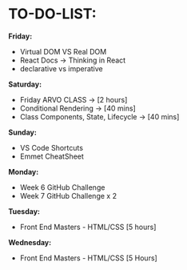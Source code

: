 # **TO-DO-LIST:**

**Friday:**

- Virtual DOM VS Real DOM
- React Docs -> Thinking in React
- declarative vs imperative

**Saturday:**

- Friday ARVO CLASS -> [2 hours]
- Conditional Rendering -> [40 mins]
- Class Components, State, Lifecycle -> [40 mins]

**Sunday:**

- VS Code Shortcuts
- Emmet CheatSheet

**Monday:**

- Week 6 GitHub Challenge
- Week 7 GitHub Challenge x 2

**Tuesday:**

- Front End Masters - HTML/CSS [5 hours]

**Wednesday:**

- Front End Masters - HTML/CSS [5 Hours]
